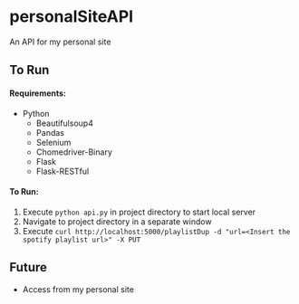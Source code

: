# personalSiteAPI
An API for my personal site

## To Run
#### Requirements:
   * Python
      * Beautifulsoup4
      * Pandas
      * Selenium
      * Chomedriver-Binary
      * Flask
      * Flask-RESTful
#### To Run:
   1. Execute ```python api.py``` in project directory to start local server
   2. Navigate to project directory in a separate window
   3. Execute ```curl http://localhost:5000/playlistDup -d "url=<Insert the spotify playlist url>" -X PUT```

## Future
* Access from my personal site